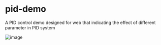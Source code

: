 # pid-demo

A PID control demo designed for web that indicating the effect of different parameter in PID system

![image](https://user-images.githubusercontent.com/1260622/211385063-7a683f4d-4623-4af3-8d93-f3b5951f4d20.png)
